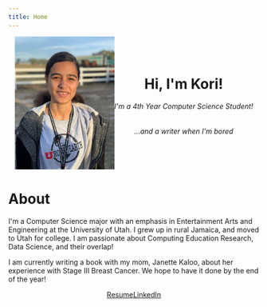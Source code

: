 ```yaml
---
title: Home
---
```


<style>
    img#kori {
        width: 200px;
    }
</style>

<div style="display: flex; justify-content:center; flex-wrap: wrap;">
	<div id="kori-wrapper">
    	<img id="kori" src="assets/imgs/IMG_0748.JPG" alt="Koriann South">
    </div>
    <div style="display: flex; align-items:center; text-align: center;">
        <div>
            <h1>Hi, I'm Kori!</h1>
            <h6>I'm a 4th Year Computer Science Student!</h6>
            <h6>...and a writer when I'm bored</h6>
        </div>
    </div>
</div>
<icon name="break"></icon>

# About

I'm a Computer Science major with an emphasis in Entertainment Arts and Engineering at the University of Utah. I grew up in rural Jamaica, and moved to Utah for college. I am passionate about Computing Education Research, Data Science, and their overlap!

I am currently writing a book with my mom, Janette Kaloo, about her experience with Stage III Breast Cancer. We hope to have it done by the end of the year!

<div style="display: flex; justify-content:center; flex-wrap: wrap;">
	<a href="assets/docs/resume.pdf" target="_blank" class="link-button">Resume</a>
	<a href="https://www.linkedin.com/in/koriann-south-120603152" target="_blank" class="link-button">LinkedIn</a>
</div>
